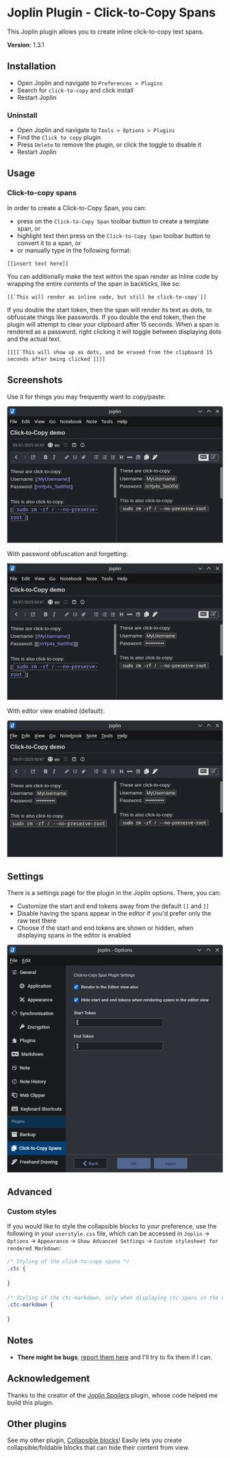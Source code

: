 # Joplin Plugin - Click-to-Copy Spans

This Joplin plugin allows you to create inline click-to-copy text spans. 

**Version**: 1.3.1

## Installation

- Open Joplin and navigate to `Preferences > Plugins`
- Search for `click-to-copy` and click install
- Restart Joplin

### Uninstall

- Open Joplin and navigate to `Tools > Options > Plugins`
- Find the `Click to copy` plugin
- Press `Delete` to remove the plugin, or click the toggle to disable it
- Restart Joplin

## Usage

### Click-to-copy spans

In order to create a Click-to-Copy Span, you can:
- press on the `Click-to-Copy Span` toolbar button to create a template span, or
- highlight text then press on the `Click-to-Copy Span` toolbar button to convert it to a span, or
- or manually type in the following format:

```
[[insert text here]]
```

You can additionally make the text within the span render as inline code by wrapping the entire contents of the span in backticks, like so:

```
[[`This will render as inline code, but still be click-to-copy`]]
```

If you double the start token, then the span will render its text as dots, to obfuscate things like passwords. If you double the end token, then the plugin will attempt to clear your clipboard after 15 seconds. When a span is rendered as a password, right clicking it will toggle between displaying dots and the actual text. 

```
[[[[`This will show up as dots, and be erased from the clipboard 15 seconds after being clicked`]]]]
```

## Screenshots

Use it for things you may frequently want to copy/paste:

![](screenshots/1.png)

With password obfuscation and forgetting:

![](screenshots/2.png)

With editor view enabled (default):

![](screenshots/3.png)

## Settings
There is a settings page for the plugin in the Joplin options. There, you can:
* Customize the start and end tokens away from the default `[[` and `]]`
* Disable having the spans appear in the editor if you'd prefer only the raw text there
* Choose if the start and end tokens are shown or hidden, when displaying spans in the editor is enabled

![](screenshots/settings.png)

## Advanced

### Custom styles

If you would like to style the collapsible blocks to your preference, use the following in your `userstyle.css` file, which can be accessed in `Joplin` → `Options` → `Appearance` → `Show Advanced Settings` → `Custom stylesheet for rendered Markdown`:

```css
/* Styling of the click-to-copy spans */
.ctc {

}

/* Styling of the ctc-markdown, only when displaying ctc-spans in the editor, and not hiding markdown */
.ctc-markdown {

}
```

## Notes

- **There might be bugs**, [report them here](https://github.com/ntczkjfg/joplin-plugin-click-to-copy-span/issues) and I'll try to fix them if I can.

## Acknowledgement

Thanks to the creator of the [Joplin Spoilers](https://github.com/martinkorelic/joplin-plugin-spoilers) plugin, whose code helped me build this plugin. 

## Other plugins

See my other plugin, [Collapsible blocks](https://github.com/ntczkjfg/joplin-plugin-collapsible-block)! Easily lets you create collapsible/foldable blocks that can hide their content from view. 
